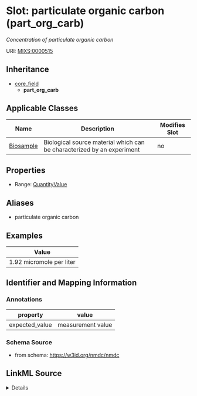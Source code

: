 # Slot: particulate organic carbon (part_org_carb)


_Concentration of particulate organic carbon_



URI: [MIXS:0000515](https://w3id.org/mixs/0000515)




## Inheritance

* [core_field](core_field.md)
    * **part_org_carb**





## Applicable Classes

| Name | Description | Modifies Slot |
| --- | --- | --- |
[Biosample](Biosample.md) | Biological source material which can be characterized by an experiment |  no  |







## Properties

* Range: [QuantityValue](QuantityValue.md)



## Aliases


* particulate organic carbon




## Examples

| Value |
| --- |
| 1.92 micromole per liter |

## Identifier and Mapping Information





### Annotations

| property | value |
| --- | --- |
| expected_value | measurement value || preferred_unit | microgram per liter || occurrence | 1 |



### Schema Source


* from schema: https://w3id.org/nmdc/nmdc




## LinkML Source

<details>
```yaml
name: part_org_carb
annotations:
  expected_value:
    tag: expected_value
    value: measurement value
  preferred_unit:
    tag: preferred_unit
    value: microgram per liter
  occurrence:
    tag: occurrence
    value: '1'
description: Concentration of particulate organic carbon
title: particulate organic carbon
examples:
- value: 1.92 micromole per liter
from_schema: https://w3id.org/nmdc/nmdc
aliases:
- particulate organic carbon
rank: 1000
is_a: core field
slot_uri: MIXS:0000515
multivalued: false
alias: part_org_carb
domain_of:
- Biosample
range: QuantityValue

```
</details>
